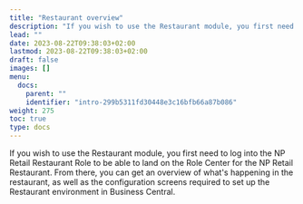 ```yaml
---
title: "Restaurant overview"
description: "If you wish to use the Restaurant module, you first need to log into the NP Retail Restaurant Role to be able to land on the Role Center for the NP Retail Restaurant."
lead: ""
date: 2023-08-22T09:38:03+02:00
lastmod: 2023-08-22T09:38:03+02:00
draft: false
images: []
menu:
  docs:
    parent: ""
    identifier: "intro-299b5311fd30448e3c16bfb66a87b086"
weight: 275
toc: true
type: docs
---
```


If you wish to use the Restaurant module, you first need to log into the NP Retail Restaurant Role to be able to land on the Role Center for the NP Retail Restaurant. From there, you can get an overview of what's happening in the restaurant, as well as the configuration screens required to set up the Restaurant environment in Business Central. 

